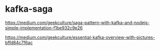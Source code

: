 # kafka-saga


https://medium.com/geekculture/saga-pattern-with-kafka-and-nodejs-simple-implementation-f1be932c9e26

https://medium.com/geekculture/essential-kafka-overview-with-pictures-bffd84c7f6ac
